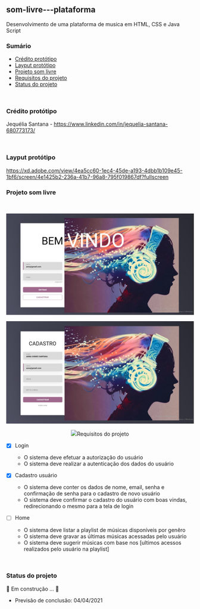 ## som-livre---plataforma
Desenvolvimento de uma plataforma de musica em HTML, CSS e Java Script

### Sumário

  - [Crédito protótipo](#credito-prototipo)
  - [Layput protótipo](#layout-prototipo)
  - [Projeto som livre](#projeto-som-livre )
 - [Requisitos do projeto](#requisitos-do-projeto)
 - [Status do projeto](#status-do-projeto)


<br/>

### Crédito protótipo

Jequélia Santana - https://www.linkedin.com/in/jequelia-santana-680773173/

<br/>

### Layput protótipo

https://xd.adobe.com/view/4ea5cc60-1ec4-45de-a193-4dbb1b109e45-1bf6/screen/4e1425b2-236a-41b7-96a8-795f019867df?fullscreen


### Projeto som livre
<br/>

<p align="center">
  <img src="https://github.com/LaisMaas/som-livre-plataforma/blob/main/som-music/assets/prototipo-img1.jpeg"/>

<br/>

<p align="center">
  <img src="https://github.com/LaisMaas/som-livre-plataforma/blob/main/som-music/assets/prototipo-img2.jpeg"/>

<br/>

<p align="center">
  <img src="https://github.com/LaisMaas/som-livre-plataforma/blob/main/som-music/assets/prototipo-img4.jpeg/>

<br/>

### Requisitos do projeto

- [X] Login
    - O sistema deve efetuar a autorização do usuário
    - O sistema deve realizar a autenticação dos dados do usuário

- [X] Cadastro usuário
    - O sistema deve conter os dados de nome, email, senha e confirmação de senha para o cadastro de novo usuário
    - O sistema deve confirmar o cadastro do usuário com boas vindas, redirecionando o mesmo para a tela de login

- [ ] Home
     - O sistema deve listar a playlist de músicas disponíveis por genêro
     - O sistema deve gravar as últimas músicas acessadas pelo usuário
     - O sistema deve sugerir músicas com base nos [ultimos acessos realizados pelo usuário na playlist]
 
<br/>

### Status do projeto

 🚧 Em construção ... 🚧 
 
 - Previsão de conclusão:  04/04/2021

